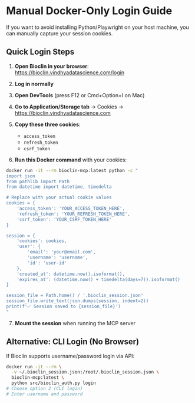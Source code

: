 # Manual Docker-Only Login Guide

If you want to avoid installing Python/Playwright on your host machine, you can manually capture your session cookies.

## Quick Login Steps

1. **Open Bioclin in your browser**: https://bioclin.vindhyadatascience.com/login

2. **Log in normally**

3. **Open DevTools** (press F12 or Cmd+Option+I on Mac)

4. **Go to Application/Storage tab** → Cookies → https://bioclin.vindhyadatascience.com

5. **Copy these three cookies**:
   - `access_token`
   - `refresh_token`
   - `csrf_token`

6. **Run this Docker command** with your cookies:

```bash
docker run -it --rm bioclin-mcp:latest python -c "
import json
from pathlib import Path
from datetime import datetime, timedelta

# Replace with your actual cookie values
cookies = {
    'access_token': 'YOUR_ACCESS_TOKEN_HERE',
    'refresh_token': 'YOUR_REFRESH_TOKEN_HERE',
    'csrf_token': 'YOUR_CSRF_TOKEN_HERE'
}

session = {
    'cookies': cookies,
    'user': {
        'email': 'your@email.com',
        'username': 'username',
        'id': 'user-id'
    },
    'created_at': datetime.now().isoformat(),
    'expires_at': (datetime.now() + timedelta(days=7)).isoformat()
}

session_file = Path.home() / '.bioclin_session.json'
session_file.write_text(json.dumps(session, indent=2))
print(f'✅ Session saved to {session_file}')
"
```

7. **Mount the session** when running the MCP server

## Alternative: CLI Login (No Browser)

If Bioclin supports username/password login via API:

```bash
docker run -it --rm \
  -v ~/.bioclin_session.json:/root/.bioclin_session.json \
  bioclin-mcp:latest \
  python src/bioclin_auth.py login
# Choose option 2 (CLI login)
# Enter username and password
```
